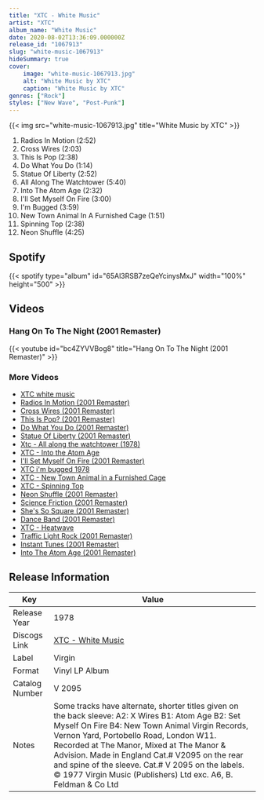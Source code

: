 ```yaml
---
title: "XTC - White Music"
artist: "XTC"
album_name: "White Music"
date: 2020-08-02T13:36:09.000000Z
release_id: "1067913"
slug: "white-music-1067913"
hideSummary: true
cover:
    image: "white-music-1067913.jpg"
    alt: "White Music by XTC"
    caption: "White Music by XTC"
genres: ["Rock"]
styles: ["New Wave", "Post-Punk"]
---
```


{{< img src="white-music-1067913.jpg" title="White Music by XTC" >}}

<!-- section break -->

1. Radios In Motion (2:52)
2. Cross Wires (2:03)
3. This Is Pop (2:38)
4. Do What You Do (1:14)
5. Statue Of Liberty (2:52)
6. All Along The Watchtower (5:40)
7. Into The Atom Age (2:32)
8. I'll Set Myself On Fire (3:00)
9. I'm Bugged (3:59)
10. New Town Animal In A Furnished Cage (1:51)
11. Spinning Top (2:38)
12. Neon Shuffle (4:25)

<!-- section break -->


## Spotify
{{< spotify type="album" id="65Al3RSB7zeQeYcinysMxJ" width="100%" height="500" >}}



## Videos
### Hang On To The Night (2001 Remaster)
{{< youtube id="bc4ZYVVBog8" title="Hang On To The Night (2001 Remaster)" >}}<br>

### More Videos

- [XTC white music](https://www.youtube.com/watch?v=px-E3Fw253o)
- [Radios In Motion (2001 Remaster)](https://www.youtube.com/watch?v=nNnmPQ2284w)
- [Cross Wires (2001 Remaster)](https://www.youtube.com/watch?v=0tC9pqA8h9Y)
- [This Is Pop? (2001 Remaster)](https://www.youtube.com/watch?v=Urz3Md03bXM)
- [Do What You Do (2001 Remaster)](https://www.youtube.com/watch?v=ejr9X_Xuryw)
- [Statue Of Liberty (2001 Remaster)](https://www.youtube.com/watch?v=OT46ZAPGPAc)
- [Xtc - All along the watchtower (1978)](https://www.youtube.com/watch?v=6qXxOSYZi7U)
- [XTC - Into the Atom Age](https://www.youtube.com/watch?v=o_cVKP1MhB4)
- [I'll Set Myself On Fire (2001 Remaster)](https://www.youtube.com/watch?v=aThzc5oKlBc)
- [XTC i'm bugged 1978](https://www.youtube.com/watch?v=0BRtiocklmM)
- [XTC - New Town Animal in a Furnished Cage](https://www.youtube.com/watch?v=2xManY-LuIA)
- [XTC - Spinning Top](https://www.youtube.com/watch?v=a5lqT0aYC6Y)
- [Neon Shuffle (2001 Remaster)](https://www.youtube.com/watch?v=ppTHMJRGhSc)
- [Science Friction (2001 Remaster)](https://www.youtube.com/watch?v=bZlIDgfJCE4)
- [She's So Square (2001 Remaster)](https://www.youtube.com/watch?v=BJSsRqBqB2k)
- [Dance Band (2001 Remaster)](https://www.youtube.com/watch?v=gr3YUFcGTVc)
- [XTC - Heatwave](https://www.youtube.com/watch?v=IiW2ZheWyHQ)
- [Traffic Light Rock (2001 Remaster)](https://www.youtube.com/watch?v=g-jXkJNkRv8)
- [Instant Tunes (2001 Remaster)](https://www.youtube.com/watch?v=gOCiMxfjswM)
- [Into The Atom Age (2001 Remaster)](https://www.youtube.com/watch?v=3G7leRPG9-0)


## Release Information
|  Key           | Value                                                |
| ---------------| ---------------------------------------------------- |
| Release Year   | 1978                                   |
| Discogs Link   | [XTC - White Music](https://www.discogs.com/release/1067913-XTC-White-Music) |
| Label          | Virgin |
| Format         | Vinyl LP Album |
| Catalog Number | V 2095 |
| Notes | Some tracks have alternate, shorter titles given on the back sleeve: A2: X Wires B1: Atom Age B2: Set Myself On Fire B4: New Town Animal  Virgin Records, Vernon Yard, Portobello Road, London W11.  Recorded at The Manor, Mixed at The Manor & Advision.  Made in England  Cat.# V2095 on the rear and spine of the sleeve. Cat.# V 2095 on the labels. © 1977 Virgin Music (Publishers) Ltd exc. A6, B. Feldman & Co Ltd |